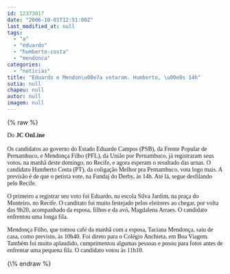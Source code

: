 ```yaml
---
id: 12373017
date: "2006-10-01T12:51:00Z"
last_modified_at: null
tags:
  - "a"
  - "eduardo"
  - "humberto-costa"
  - "mendonca"
categories:
  - "noticias"
title: "Eduardo e Mendon\u00e7a votaram. Humberto, \u00e0s 14h"
sutia: null
chapeu: null
autor: null
imagem: null
---
```

{\% raw %}
<p><FONT face=\"Franklin Gothic Medium\"></p>
<p><P><FONT face=Verdana>Do <STRONG>JC OnLine<BR><BR></STRONG></FONT><FONT face=Verdana>Os candidatos ao governo do Estado Eduardo Campos (PSB), da Frente Popular de Pernambuco, e Mendonça Filho (PFL), da União por Pernambuco, já registraram seus votos, na manhã deste domingo, no Recife, e agora esperam o resultado das urnas. O candidato Humberto Costa (PT), da coligação Melhor pra Pernambuco, vota logo mais. A previsão é de que o petista vote, na Fundaj do Derby, às 14h. Até lá, segue desfilando pelo Recife.</FONT></P></p>
<p><P><FONT face=Verdana>O primeiro a registrar seu voto foi Eduardo, na escola Silva Jardim, na praça do Monteiro, no Recife. O canditato foi muito festejado pelos eleitores ao chegar, por volta das 9h20, acompanhado da esposa, filhos e da avó, Magdalena Arraes. O candidato enfrentou uma longa fila.</FONT></P></p>
<p><P><FONT face=Verdana>Mendonça Filho, que tomou café da manhã com a esposa, Taciana Mendonça, saiu de casa, como previsto, às 10h40. Foi direto para o Colégio Anchieta, em Boa Viagem. Também foi muito aplaudido, cumprimentou algumas pessoas e posou para fotos antes de enfrentar uma pequena fila. O candidato votou às 11h10.</FONT></P></FONT> </p>
{\% endraw %}